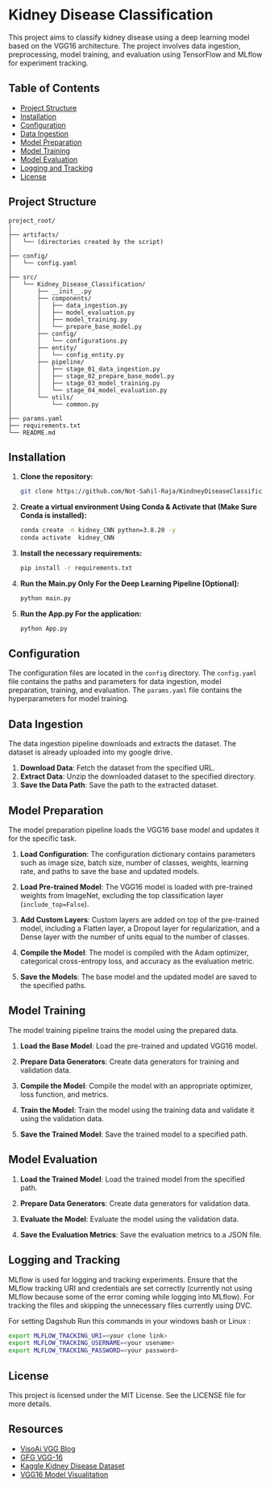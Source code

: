 # Kidney Disease Classification

This project aims to classify kidney disease using a deep learning model based on the VGG16 architecture. The project involves data ingestion, preprocessing, model training, and evaluation using TensorFlow and MLflow for experiment tracking.

## Table of Contents

- [Project Structure](#project-structure)
- [Installation](#installation)
- [Configuration](#configuration)
- [Data Ingestion](#data-ingestion)
- [Model Preparation](#model-preparation)
- [Model Training](#model-training)
- [Model Evaluation](#model-evaluation)
- [Logging and Tracking](#logging-and-tracking)
- [License](#license)

## Project Structure

    project_root/
    │
    ├── artifacts/
    │   └── (directories created by the script)
    │
    ├── config/
    │   └── config.yaml
    │
    ├── src/
    │   └── Kidney_Disease_Classification/
    │       ├── __init__.py
    │       ├── components/
    │       │   ├── data_ingestion.py
    │       │   ├── model_evaluation.py
    │       │   ├── model_training.py
    │       │   └── prepare_base_model.py
    │       ├── config/
    │       │   └── configurations.py
    │       ├── entity/
    │       │   └── config_entity.py
    │       ├── pipeline/
    │       │   ├── stage_01_data_ingestion.py
    │       │   ├── stage_02_prepare_base_model.py
    │       │   ├── stage_03_model_training.py
    │       │   └── stage_04_model_evaluation.py
    │       └── utils/
    │           └── common.py
    │
    ├── params.yaml
    ├── requirements.txt
    └── README.md

## Installation

1. **Clone the repository:**
   ```bash
   git clone https://github.com/Not-Sahil-Raja/KindneyDiseaseClassification.git
   ```
2. **Create a virtual environment Using Conda & Activate that (Make Sure Conda is installed):**
   ```bash
   conda create -n kidney_CNN python=3.8.20 -y
   conda activate  kidney_CNN
   ```
3. **Install the necessary requirements:**
   ```bash
   pip install -r requirements.txt
   ```
4. **Run the Main.py Only For the Deep Learning Pipeline [Optional]:**
   ```bash
   python main.py
   ```
5. **Run the App.py For the application:**
   ```bash
   python App.py
   ```

## Configuration

The configuration files are located in the `config` directory.
The `config.yaml` file contains the paths and parameters for data ingestion, model preparation, training, and evaluation.
The `params.yaml` file contains the hyperparameters for model training.

## Data Ingestion

The data ingestion pipeline downloads and extracts the dataset. The dataset is already uploaded into my google drive.

1.  **Download Data**: Fetch the dataset from the specified URL.
2.  **Extract Data**: Unzip the downloaded dataset to the specified directory.
3.  **Save the Data Path**: Save the path to the extracted dataset.

## Model Preparation

The model preparation pipeline loads the VGG16 base model and updates it for the specific task.

1.  **Load Configuration**: The configuration dictionary contains parameters such as image size, batch size, number of classes, weights, learning rate, and paths to save the base and updated models.

2.  **Load Pre-trained Model**: The VGG16 model is loaded with pre-trained weights from ImageNet, excluding the top classification layer (`include_top=False`).
3.  **Add Custom Layers**: Custom layers are added on top of the pre-trained model, including a Flatten layer, a Dropout layer for regularization, and a Dense layer with the number of units equal to the number of classes.
4.  **Compile the Model**: The model is compiled with the Adam optimizer, categorical cross-entropy loss, and accuracy as the evaluation metric.
5.  **Save the Models**: The base model and the updated model are saved to the specified paths.

## Model Training

The model training pipeline trains the model using the prepared data.

1.  **Load the Base Model**: Load the pre-trained and updated VGG16 model.

2.  **Prepare Data Generators**: Create data generators for training and validation data.
3.  **Compile the Model**: Compile the model with an appropriate optimizer, loss function, and metrics.
4.  **Train the Model**: Train the model using the training data and validate it using the validation data.
5.  **Save the Trained Model**: Save the trained model to a specified path.

## Model Evaluation

1.  **Load the Trained Model**: Load the trained model from the specified path.

2.  **Prepare Data Generators**: Create data generators for validation data.
3.  **Evaluate the Model**: Evaluate the model using the validation data.
4.  **Save the Evaluation Metrics**: Save the evaluation metrics to a JSON file.

## Logging and Tracking

MLflow is used for logging and tracking experiments. Ensure that the MLflow tracking URI and credentials are set correctly (currently not using MLflow because some of the error coming while logging into MLflow). For tracking the files and skipping the unnecessary files currently using DVC.

For setting Dagshub Run this commands in your windows bash or Linux :

```bash
export MLFLOW_TRACKING_URI=<your clone link>
export MLFLOW_TRACKING_USERNAME=<your usename>
export MLFLOW_TRACKING_PASSWORD=<your password>
```

## License

This project is licensed under the MIT License. See the LICENSE file for more details.

## Resources

- [VisoAi VGG Blog](https://viso.ai/deep-learning/vgg-very-deep-convolutional-networks/#:~:text=The%20VGG16%20model%20achieves%20almost,models%20submitted%20to%20ILSVRC%2D2014.)
- [GFG VGG-16](https://www.geeksforgeeks.org/vgg-16-cnn-model/)
- [Kaggle Kidney Disease Dataset](https://www.kaggle.com/datasets/nazmul0087/ct-kidney-dataset-normal-cyst-tumor-and-stone)
- [VGG16 Model Visualitation](https://youtu.be/RNnKtNrsrmg?si=7W3P2XSfgR5KWbvg)
